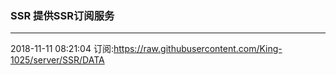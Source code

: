 ### SSR 提供SSR订阅服务
---
2018-11-11 08:21:04 订阅:https://raw.githubusercontent.com/King-1025/server/SSR/DATA
